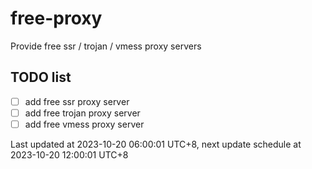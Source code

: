 
# free-proxy
Provide free ssr / trojan / vmess proxy servers


## TODO list
- [ ] add free ssr proxy server
- [ ] add free trojan proxy server
- [ ] add free vmess proxy server

Last updated at 2023-10-20 06:00:01 UTC+8, next update schedule at 2023-10-20 12:00:01 UTC+8

